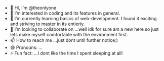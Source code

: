 - 👋 Hi, I’m @theonlyone
- 👀 I’m interested in coding and its features in general.
- 🌱 I’m currently learning basics of web-development. I found it exciting and striving to master in its entieriy. 
- 💞️ I’m looking to collaborate on ...well idk for sure am a new here so just lets make myself comfortable with the environment first.
- 📫 How to reach me ...just dont until further notice:)
- 😄 Pronouns: ...
- ⚡ Fun fact: ...I dont like the time I spent sleeping at all! 

<!---
pembro1/pembro1 is a ✨ special ✨ repository because its `README.md` (this file) appears on your GitHub profile.
You can click the Preview link to take a look at your changes.
--->
